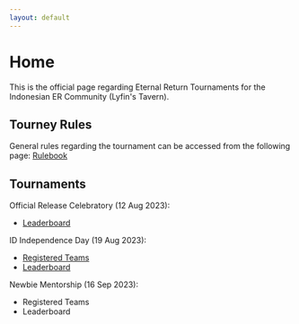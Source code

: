 ```yaml
---
layout: default
---
```


# **Home**

This is the official page regarding Eternal Return Tournaments for the Indonesian ER Community (Lyfin's Tavern).

## Tourney Rules

General rules regarding the tournament can be accessed from the following page: [Rulebook](./rulebook.html)

## Tournaments

Official Release Celebratory (12 Aug 2023): 
- [Leaderboard](./leaderboard.html)

ID Independence Day (19 Aug 2023):
- [Registered Teams](./IndependenceDay/teams.html)
- [Leaderboard](./IndependenceDay/leaderboard.md)

Newbie Mentorship (16 Sep 2023):
- Registered Teams
- Leaderboard
